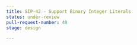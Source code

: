 ```yaml
---
title: SIP-42 - Support Binary Integer Literals
status: under-review
pull-request-number: 40
stage: design

---
```


